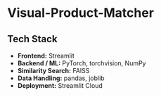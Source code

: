 # **__Visual-Product-Matcher__**

## Tech Stack

- **Frontend:** Streamlit  
- **Backend / ML:** PyTorch, torchvision, NumPy  
- **Similarity Search:** FAISS  
- **Data Handling:** pandas, joblib  
- **Deployment:** Streamlit Cloud
